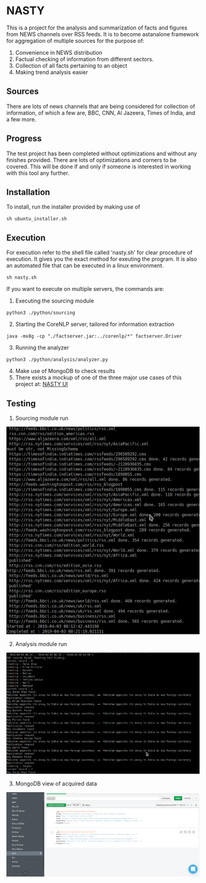 # NASTY

This is a project for the analysis and summarization of facts and figures from NEWS channels over RSS feeds. 
It is to become astanalone framework for aggregation of multiple sources for the purpose of:

1. Convenience in NEWS distribution
2. Factual checking of information from different sectors.
3. Collection of all facts pertaining to an object
4. Making trend analysis easier

## Sources

There are lots of news channels that are being considered for collection of information, of which a few are, BBC, CNN, Al Jazeera, Times of India, and a few more.

## Progress

The test project has been completed without optimizations and without any finishes provided. There are lots of optimizations and corners to be covered. This will be done if and only if someone is interested in working with this tool any further.

## Installation

To install, run the installer provided by making use of 
```shell
sh ubuntu_installer.sh
```

## Execution

For execution refer to the shell file called 'nasty.sh' for clear procedure of execution. It gives you the exact method for exeuting the program. It is also an automated file that can be executed in a linux environment.

```shell
sh nasty.sh
```

If you want to execute on multiple servers, the commands are:
1. Executing the sourcing module
```shell
python3 ./python/sourcing
```
2. Starting the CoreNLP server, tailored for information extraction
```shell
java -mx8g -cp "./factserver.jar:../corenlp/*" factserver.Driver
```
3. Running the analyzer
```shell
python3 ./python/analysis/analyzer.py
```
4. Make use of MongoDB to check results
5. There exists a mockup of one of the three major use cases of this project at: [NASTY UI](https://github.com/supratikchatterjee16/nastyui)

## Testing

1. Sourcing module run

![Image for sourcing test](working/sourcing_rss.png?raw=True "Sourcing module run")

2. Analysis module run

![Image for analysis test](working/analysis.png?raw=True "Analysis module run")

3. MongoDB view of acquired data

![Image of MongoDB compass displaying entities](working/entities.png?raw=True "MongoDB Compass showing the data")


